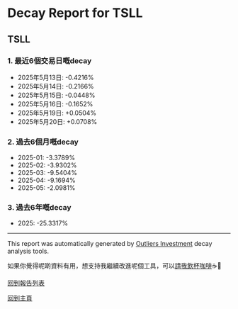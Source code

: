 # Decay Report for TSLL

## TSLL

### 1. 最近6個交易日嘅decay

- 2025年5月13日: -0.4216%
- 2025年5月14日: -0.2166%
- 2025年5月15日: -0.0448%
- 2025年5月16日: -0.1652%
- 2025年5月19日: +0.0504%
- 2025年5月20日: +0.0708%

### 2. 過去6個月嘅decay

- 2025-01: -3.3789%
- 2025-02: -3.9302%
- 2025-03: -9.5404%
- 2025-04: -9.1694%
- 2025-05: -2.0981%

### 3. 過去6年嘅decay

- 2025: -25.3317%

------------------------------
This report was automatically generated by [Outliers Investment](https://outliersecon.github.io/Outliers-Investment/) decay analysis tools.

如果你覺得呢啲資料有用，想支持我繼續改進呢個工具，可以[請我飲杯咖啡](https://buymeacoffee.com/outliersecon)☕🙏

[回到報告列表](https://outliersecon.github.io/Outliers-Investment/reports/reports_public)

[回到主頁](https://outliersecon.github.io/Outliers-Investment/)